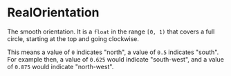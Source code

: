 # RealOrientation

The smooth orientation. It is a `float` in the range `[0, 1)` that covers a full circle, starting at the top and going clockwise.

This means a value of `0` indicates "north", a value of `0.5` indicates "south". For example then, a value of `0.625` would indicate "south-west", and a value of `0.875` would indicate "north-west".

